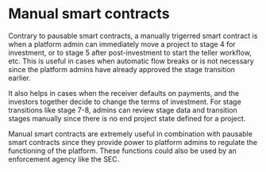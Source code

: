 # Manual smart contracts

Contrary to pausable smart contracts, a manually trigerred smart contract is when a platform admin can immediately move a project to stage 4 for investment, or to stage 5 after post-investment to start the teller workflow, etc. This is useful in cases when automatic flow breaks or is not necessary since the platform admins have already approved the stage transition earlier.

It also helps in cases when the receiver defaults on payments, and the investors together decide to change the terms of investment. For stage transitions like stage 7-8, admins can review stage data and transition stages manually since there is no end project state defined for a project.

Manual smart contracts are extremely useful in combination with pausable smart contracts since they provide power to platform admins to regulate the functioning of the platform. These functions could also be used by an enforcement agency like the SEC.

